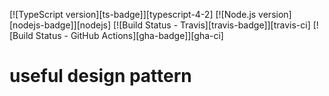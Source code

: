 [![TypeScript version][ts-badge]][typescript-4-2]
[![Node.js version][nodejs-badge]][nodejs]
[![Build Status - Travis][travis-badge]][travis-ci]
[![Build Status - GitHub Actions][gha-badge]][gha-ci]

# useful design pattern
